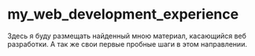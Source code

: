 # my_web_development_experience
Здесь я буду размещать найденный мною материал, касающийся веб разработки. А так же свои первые пробные шаги в этом направлении. 
